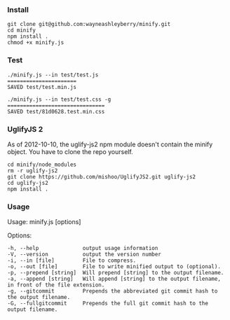### Install

```
git clone git@github.com:wayneashleyberry/minify.git
cd minify
npm install .
chmod +x minify.js
```

### Test

```
./minify.js --in test/test.js
======================
SAVED test/test.min.js
```
```
./minify.js --in test/test.css -g
===============================
SAVED test/81d0628.test.min.css
```

### UglifyJS 2

As of 2012-10-10, the uglify-js2 npm module doesn't contain the minify object.
You have to clone the repo yourself.

```
cd minify/node_modules
rm -r uglify-js2
git clone https://github.com/mishoo/UglifyJS2.git uglify-js2
cd uglify-js2
npm install .
```

### Usage

Usage: minify.js [options]

  Options:

    -h, --help              output usage information
    -V, --version           output the version number
    -i, --in [file]         File to compress.
    -o, --out [file]        File to write minified output to (optional).
    -p, --prepend [string]  Will prepend [string] to the output filename.
    -a, --append [string]   Will append [string] to the output filename, in front of the file extension.
    -g, --gitcommit         Prepends the abbreviated git commit hash to the output filename.
    -G, --fullgitcommit     Prepends the full git commit hash to the output filename.
